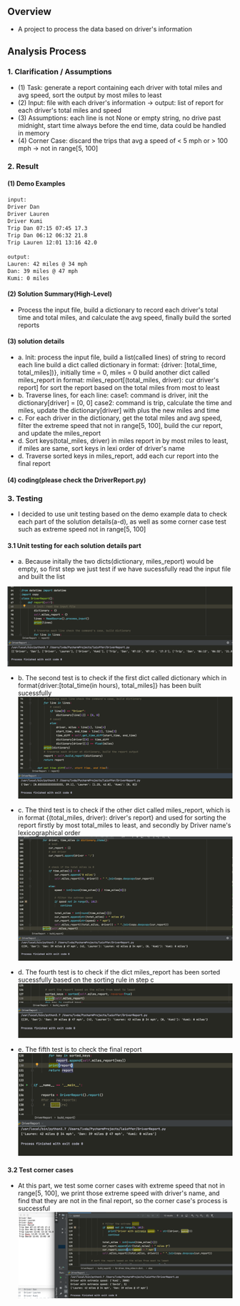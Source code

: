 ## Overview
* A project to process the data based on driver's information

## Analysis Process

### 1. Clarification / Assumptions 
* (1) Task: generate a report containing each driver with total miles and avg speed, sort the output by most miles
to least
* (2) Input: file with each driver's information -> output: list of report for each driver's total miles and speed 
* (3) Assumptions: each line is not None or empty string, no drive past midnight, start time always before the end time, data could be handled in memory
* (4) Corner Case: discard the trips that avg a speed of < 5 mph or > 100 mph -> not in range[5, 100]

### 2. Result
#### (1) Demo Examples
```
input:
Driver Dan
Driver Lauren
Driver Kumi
Trip Dan 07:15 07:45 17.3
Trip Dan 06:12 06:32 21.8
Trip Lauren 12:01 13:16 42.0

output:
Lauren: 42 miles @ 34 mph
Dan: 39 miles @ 47 mph
Kumi: 0 miles
```

#### (2) Solution Summary(High-Level)
* Process the input file, build a dictionary to record each driver's total time and total miles, and calculate the avg speed, finally build the sorted reports

#### (3) solution details
* a. Init: process the input file, build a list(called lines) of string to record each line
         build a dict called dictionary in format: {driver: [total_time, total_miles])}, initially time = 0, miles = 0
         build another dict called miles_report in format: miles_report[(total_miles, driver): cur driver's report]
            for sort the report based on the total miles from most to least
* b. Traverse lines, for each line:
   case1: command is driver, init the dictionary[driver] = [0, 0]
   case2: command is trip, calculate the time and miles, update the dictionary[driver] with plus the new miles and time
* c. For each driver in the dictionary, get the total miles and avg speed, filter the extreme speed that not in range[5, 100],
   build the cur report, and update the miles_report
* d. Sort keys(total_miles, driver) in miles report in by most miles to least, if miles are same, sort keys in lexi order of
   driver's name
* d. Traverse sorted keys in miles_report, add each cur report into the final report

#### (4) coding(please check the DriverReport.py)

### 3. Testing
* I decided to use unit testing based on the demo example data to check each part of the solution details(a-d), as well as some corner case test such as extreme speed not in range[5, 100]

#### 3.1 Unit testing for each solution details part 
* a. Because initally the two dicts(dictionary, miles_report) would be empty, so first step we just test if we have sucessfully read the input file and built the list 

![a](https://github.com/DAL185/Driver/blob/master/Testing/a.%20test%20input%20file%20read.png)

* b. The second test is to check if the first dict called dictionary which in format{driver:[total_time(in hours), total_miles]} has been built sucessfully 
![b](https://github.com/DAL185/Driver/blob/master/Testing/b.%20test%20the%20dictionary.png)

* c. The third test is to check if the other dict called miles_report, which is in format {(total_miles, driver): driver's report} and used for sorting the report firstly by most total_miles to least, and secondly by Driver name's lexicographical order  
![c](https://github.com/DAL185/Driver/blob/master/Testing/c.%20test%20the%20miles_%20report.png)

* d. The fourth test is to check if the dict miles_report has been sorted sucessfully based on the sorting rule in step c
![d](https://github.com/DAL185/Driver/blob/master/Testing/d.%20test%20sorted%20miles_report.png)

* e. The fifth test is to check the final report 
![e](https://github.com/DAL185/Driver/blob/master/Testing/e.test%20final%20report.png)


#### 3.2 Test corner cases 
* At this part, we test some corner cases with extreme speed that not in range[5, 100], we print those extreme speed with driver's name, and find that they are not in the final report, so the corner case's process is successful
![corner case](https://github.com/DAL185/Driver/blob/master/Testing/corner%20case%20with%20extreme%20speed.png)

